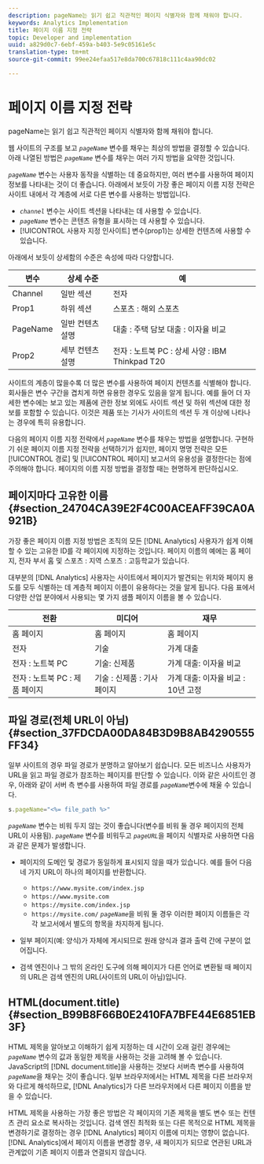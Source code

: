 ```yaml
---
description: pageName는 읽기 쉽고 직관적인 페이지 식별자와 함께 채워야 합니다.
keywords: Analytics Implementation
title: 페이지 이름 지정 전략
topic: Developer and implementation
uuid: a829d0c7-6ebf-459a-b403-5e9c05161e5c
translation-type: tm+mt
source-git-commit: 99ee24efaa517e8da700c67818c111c4aa90dc02

---
```



# 페이지 이름 지정 전략

pageName는 읽기 쉽고 직관적인 페이지 식별자와 함께 채워야 합니다.

웹 사이트의 구조를 보고 *`pageName`* 변수를 채우는 최상의 방법을 결정할 수 있습니다. 아래 나열된 방법은 *`pageName`* 변수를 채우는 여러 가지 방법을 요약한 것입니다.

*`pageName`* 변수는 사용자 동작을 식별하는 데 중요하지만, 여러 변수를 사용하여 페이지 정보를 나타내는 것이 더 좋습니다. 아래에서 보듯이 가장 좋은 페이지 이름 지정 전략은 사이트 내에서 각 계층에 서로 다른 변수를 사용하는 방법입니다.

* *`channel`* 변수는 사이트 섹션을 나타내는 데 사용할 수 있습니다.
* *`pageName`* 변수는 콘텐츠 유형을 표시하는 데 사용할 수 있습니다.
* [!UICONTROL 사용자 지정 인사이트] 변수(prop1)는 상세한 컨텐츠에 사용할 수 있습니다.

아래에서 보듯이 상세함의 수준은 속성에 따라 다양합니다.

| 변수 | 상세 수준 | 예 |
|---|---|---|
| Channel | 일반 섹션 | 전자 |
| Prop1 | 하위 섹션 | 스포츠 : 해외 스포츠 |
| PageName | 일반 컨텐츠 설명 | 대출 : 주택 담보 대출 : 이자율 비교 |
| Prop2 | 세부 컨텐츠 설명 | 전자 : 노트북 PC : 상세 사양 : IBM Thinkpad T20 |

사이트의 계층이 많을수록 더 많은 변수를 사용하여 페이지 컨텐츠를 식별해야 합니다. 회사들은 변수 구간을 겹치게 하면 유용한 경우도 있음을 알게 됩니다. 예를 들어 더 자세한 변수에는 보고 있는 제품에 관한 정보 외에도 사이트 섹션 및 하위 섹션에 대한 정보를 포함할 수 있습니다. 이것은 제품 또는 기사가 사이트의 섹션 두 개 이상에 나타나는 경우에 특히 유용합니다.

다음의 페이지 이름 지정 전략에서  *`pageName`* 변수를 채우는 방법을 설명합니다. 구현하기 쉬운 페이지 이름 지정 전략을 선택하기가 쉽지만, 페이지 명명 전략은 모든 [!UICONTROL 경로] 및 [!UICONTROL 페이지] 보고서의 유용성을 결정한다는 점에 주의해야 합니다. 페이지의 이름 지정 방법을 결정할 때는 현명하게 판단하십시오.

## 페이지마다 고유한 이름 {#section_24704CA39E2F4C00ACEAFF39CA0A921B}

가장 좋은 페이지 이름 지정 방법은 조직의 모든 [!DNL Analytics] 사용자가 쉽게 이해할 수 있는 고유한 ID를 각 페이지에 지정하는 것입니다. 페이지 이름의 예에는 홈 페이지, 전자 부서 홈 및 스포츠 : 지역 스포츠 : 고등학교가 있습니다.

대부분의 [!DNL Analytics] 사용자는 사이트에서 페이지가 발견되는 위치와 페이지 용도를 모두 식별하는 데 계층적 페이지 이름이 유용하다는 것을 알게 됩니다. 다음 표에서 다양한 산업 분야에서 사용되는 몇 가지 샘플 페이지 이름을 볼 수 있습니다.

| 전환 | 미디어 | 재무 |
|---|---|---|
| 홈 페이지 | 홈 페이지 | 홈 페이지 |
| 전자 | 기술 | 가계 대출 |
| 전자 : 노트북 PC | 기술: 신제품 | 가계 대출: 이자율 비교 |
| 전자 : 노트북 PC : 제품 페이지 | 기술 : 신제품 : 기사 페이지 | 가계 대출: 이자율 비교 : 10년 고정 |

## 파일 경로(전체 URL이 아님) {#section_37FDCDA00DA84B3D9B8AB4290555FF34}

일부 사이트의 경우 파일 경로가 분명하고 알아보기 쉽습니다. 모든 비즈니스 사용자가 URL을 읽고 파일 경로가 참조하는 페이지를 판단할 수 있습니다. 이와 같은 사이트인 경우, 아래와 같이 서버 측 변수를 사용하여 파일 경로를 *`pageName`*&#x200B;변수에 채울 수 있습니다.

```js
s.pageName="<%= file_path %>"
```

*`pageName`* 변수는 비워 두지 않는 것이 좋습니다(변수를 비워 둘 경우 페이지의 전체 URL이 사용됨). *`pageName`* 변수를 비워두고 *`pageURL`*&#x200B;을 페이지 식별자로 사용하면 다음과 같은 문제가 발생합니다.

* 페이지의 도메인 및 경로가 동일하게 표시되지 않을 때가 있습니다. 예를 들어 다음 네 가지 URL이 하나의 페이지를 반환합니다.

   * `https://www.mysite.com/index.jsp`
   * `https://www.mysite.com`
   * `https://mysite.com/index.jsp`
   * `https://mysite.com/`
   *`pageName`*&#x200B;을 비워 둘 경우 이러한 페이지 이름들은 각각 보고서에서 별도의 항목을 차지하게 됩니다.

* 일부 페이지(예: 양식)가 자체에 게시되므로 원래 양식과 결과 출력 간에 구분이 없어집니다.
* 검색 엔진이나 그 밖의 온라인 도구에 의해 페이지가 다른 언어로 변환될 때 페이지의 URL은 검색 엔진의 URL(사이트의 URL이 아님)입니다.

## HTML(document.title) {#section_B99B8F66B0E2410FA7BFE44E6851EB3F}

HTML 제목을 알아보고 이해하기 쉽게 지정하는 데 시간이 오래 걸린 경우에는 *`pageName`* 변수의 값과 동일한 제목을 사용하는 것을 고려해 볼 수 있습니다. JavaScript의 [!DNL document.title]을 사용하는 것보다 서버측 변수를 사용하여 *`pageName`*&#x200B;을 채우는 것이 좋습니다. 일부 브라우저에서는 HTML 제목을 다른 브라우저와 다르게 해석하므로, [!DNL Analytics]가 다른 브라우저에서 다른 페이지 이름을 받을 수 있습니다.

HTML 제목을 사용하는 가장 좋은 방법은 각 페이지의 기존 제목을 별도 변수 또는 컨텐츠 관리 요소로 복사하는 것입니다. 검색 엔진 최적화 또는 다른 목적으로 HTML 제목을 변경하기로 결정하는 경우 [!DNL Analytics] 페이지 이름에 미치는 영향이 없습니다. [!DNL Analytics]에서 페이지 이름을 변경할 경우, 새 페이지가 되므로 연관된 URL과 관계없이 기존 페이지 이름과 연결되지 않습니다.
